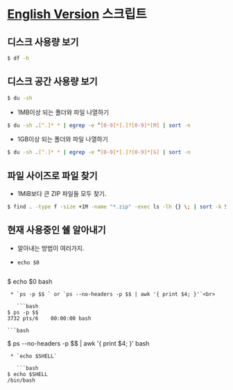 [English Version](README.md "English Version")
스크립트
=======

## 디스크 사용량 보기
```bash
$ df -h 
```

## 디스크 공간 사용량 보기
```bash
$ du -sh 
```

* 1MB이상 되는 폴더와 파일 나열하기

```bash
$ du -sh .[^.]* * | egrep -e ^[0-9]*[.]?[0-9]*[M] | sort -n  
```

* 1GB이상 되는 폴더와 파일 나열하기

```bash
$ du -sh .[^.]* * | egrep -e ^[0-9]*[.]?[0-9]*[G] | sort -n  
```

## 파일 사이즈로 파일 찾기
* 1MiB보다 큰 ZIP 파일들 모두 찾기.

```bash
$ find . -type f -size +1M -name "*.zip" -exec ls -lh {} \; | sort -k 5 -n 
```

## 현재 사용중인 쉘 알아내기
* 알아내는 방법이 여러가지.
 * `echo $0`

    ```bash
$ echo $0 
bash
```
 * `ps -p $$ ` or `ps --no-headers -p $$ | awk '{ print $4; }'`<br>

   ```bash
$ ps -p $$ 
3732 pts/6    00:00:00 bash
```
    ```bash
$ ps --no-headers -p $$ | awk '{ print $4; }' 
bash
```
 * `echo $SHELL`

   ```bash
$ echo $SHELL 
/bin/bash
```
